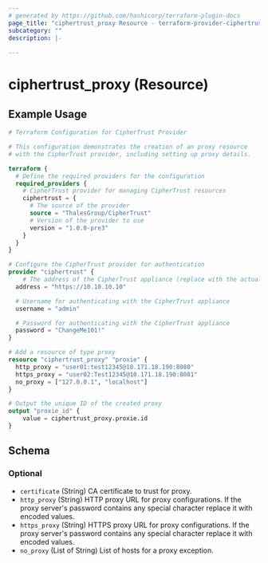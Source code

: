 ```yaml
---
# generated by https://github.com/hashicorp/terraform-plugin-docs
page_title: "ciphertrust_proxy Resource - terraform-provider-ciphertrust"
subcategory: ""
description: |-
  
---
```


# ciphertrust_proxy (Resource)



## Example Usage

```terraform
# Terraform Configuration for CipherTrust Provider

# This configuration demonstrates the creation of an proxy resource
# with the CipherTrust provider, including setting up proxy details.

terraform {
  # Define the required providers for the configuration
  required_providers {
    # CipherTrust provider for managing CipherTrust resources
    ciphertrust = {
      # The source of the provider
      source = "ThalesGroup/CipherTrust"
      # Version of the provider to use
      version = "1.0.0-pre3"
    }
  }
}

# Configure the CipherTrust provider for authentication
provider "ciphertrust" {
	# The address of the CipherTrust appliance (replace with the actual address)
  address = "https://10.10.10.10"

  # Username for authenticating with the CipherTrust appliance
  username = "admin"

  # Password for authenticating with the CipherTrust appliance
  password = "ChangeMe101!"
}

# Add a resource of type proxy
resource "ciphertrust_proxy" "proxie" {
  http_proxy = "user01:test12345@10.171.18.190:8080"
  https_proxy = "user02:Test12345@10.171.18.190:8081"
  no_proxy = ["127.0.0.1", "localhost"]
}

# Output the unique ID of the created proxy
output "proxie_id" {
    value = ciphertrust_proxy.proxie.id
}
```

<!-- schema generated by tfplugindocs -->
## Schema

### Optional

- `certificate` (String) CA certificate to trust for proxy.
- `http_proxy` (String) HTTP proxy URL for proxy configurations. If the proxy server's password contains any special character replace it with encoded values.
- `https_proxy` (String) HTTPS proxy URL for proxy configurations. If the proxy server's password contains any special character replace it with encoded values.
- `no_proxy` (List of String) List of hosts for a proxy exception.
